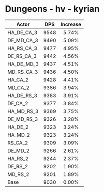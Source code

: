 # Dungeons - hv - kyrian
| Actor | DPS | Increase |
|---|:---:|:---:|
|HA_DE_CA_3|9548|5.74%|
|DE_MD_CA_3|9490|5.09%|
|HA_RS_CA_3|9477|4.95%|
|DE_RS_CA_3|9442|4.56%|
|HA_DE_MD_3|9437|4.51%|
|MD_RS_CA_3|9436|4.50%|
|HA_CA_2|9428|4.41%|
|MD_CA_2|9386|3.94%|
|HA_DE_RS_3|9383|3.91%|
|DE_CA_2|9377|3.84%|
|HA_MD_RS_3|9369|3.75%|
|DE_MD_RS_3|9326|3.28%|
|HA_DE_2|9323|3.24%|
|HA_MD_2|9323|3.24%|
|RS_CA_2|9309|3.09%|
|DE_MD_2|9266|2.61%|
|HA_RS_2|9244|2.37%|
|DE_RS_2|9202|1.90%|
|MD_RS_2|9201|1.89%|
|Base|9030|0.00%|
